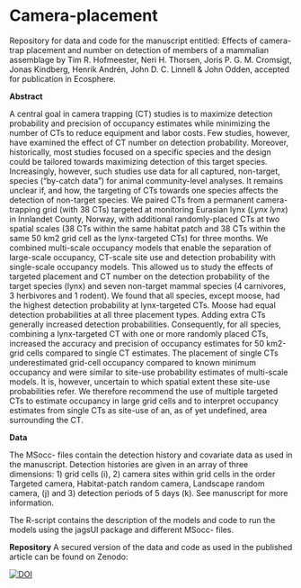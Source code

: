 # Camera-placement
Repository for data and code for the manuscript entitled: Effects of camera-trap placement and number on detection of members of a mammalian assemblage by Tim R. Hofmeester, Neri H. Thorsen, Joris P. G. M. Cromsigt, Jonas Kindberg, Henrik Andrén, John D. C. Linnell & John Odden, accepted for publication in Ecosphere.

<b>Abstract</b>

A central goal in camera trapping (CT) studies is to maximize detection probability and precision of occupancy estimates while minimizing the number of CTs to reduce equipment and labor costs. Few studies, however, have examined the effect of CT number on detection probability. Moreover, historically, most studies focused on a specific species and the design could be tailored towards maximizing detection of this target species. Increasingly, however, such studies use data for all captured, non-target, species (“by-catch data”) for animal community-level analyses. It remains unclear if, and how, the targeting of CTs towards one species affects the detection of non-target species. We paired CTs from a permanent camera-trapping grid (with 38 CTs) targeted at monitoring Eurasian lynx (<i>Lynx lynx</i>) in Innlandet County, Norway, with additional randomly-placed CTs at two spatial scales (38 CTs within the same habitat patch and 38 CTs within the same 50 km2 grid cell as the lynx-targeted CTs) for three months. We combined multi-scale occupancy models that enable the separation of large-scale occupancy, CT-scale site use and detection probability with single-scale occupancy models. This allowed us to study the effects of targeted placement and CT number on the detection probability of the target species (lynx) and seven non-target mammal species (4 carnivores, 3 herbivores and 1 rodent). We found that all species, except moose, had the highest detection probability at lynx-targeted CTs. Moose had equal detection probabilities at all three placement types. Adding extra CTs generally increased detection probabilities. Consequently, for all species, combining a lynx-targeted CT with one or more randomly placed CTs, increased the accuracy and precision of occupancy estimates for 50 km2-grid cells compared to single CT estimates. The placement of single CTs underestimated grid-cell occupancy compared to known minimum occupancy and were similar to site-use probability estimates of multi-scale models. It is, however, uncertain to which spatial extent these site-use probabilities refer. We therefore recommend the use of multiple targeted CTs to estimate occupancy in large grid cells and to interpret occupancy estimates from single CTs as site-use of an, as of yet undefined, area surrounding the CT.

<b>Data</b>

The MSocc- files contain the detection history and covariate data as used in the manuscript. Detection histories are given in an array of three dimensions: 1) grid cells (i), 2) camera sites within grid cells in the order Targeted camera, Habitat-patch random camera, Landscape random camera, (j) and 3) detection periods of 5 days (k). See manuscript for more information.

The R-script contains the description of the models and code to run the models using the jagsUI package and different MSocc- files.

<b>Repository</b>
A secured version of the data and code as used in the published article can be found on Zenodo:

<a href="https://zenodo.org/badge/latestdoi/216810454"><img src="https://zenodo.org/badge/216810454.svg" alt="DOI"></a>
